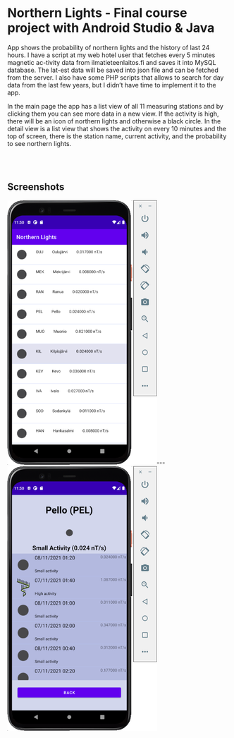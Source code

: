 # Northern Lights - Final course project with Android Studio & Java

App shows the probability of northern lights and the history of last 24 hours. I have a script at my web hotel user that fetches every 5 minutes magnetic ac-tivity data from ilmatieteenlaitos.fi and saves it into MySQL database. The lat-est data will be saved into json file and can be fetched from the server. I also have some PHP scripts that allows to search for day data from the last few years, but I didn’t have time to implement it to the app.

In the main page the app has a list view of all 11 measuring stations and by clicking them you can see more data in a new view. If the activity is high, there will be an icon of northern lights and otherwise a black circle. In the detail view is a list view that shows the activity on every 10 minutes and the top of screen, there is the station name, current activity, and the probability to see northern lights.

<br/><br/>

## Screenshots

<img alt="simulator 1" src="readme_images/1_simulator.png" height="600px">---
<img alt="simulator 2" src="readme_images/2_simulator.png" height="600px">
